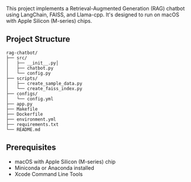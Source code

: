 This project implements a Retrieval-Augmented Generation (RAG) chatbot using LangChain, FAISS, and Llama-cpp. It's designed to run on macOS with Apple Silicon (M-series) chips.

## Project Structure

```
rag-chatbot/
├── src/
│   ├── __init__.py│ 
│   ├── chatbot.py
│   └── config.py
├── scripts/
│   ├── create_sample_data.py
│   └── create_faiss_index.py
├── configs/
│   └── config.yml
├── app.py
├── Makefile
├── Dockerfile
├── environment.yml
├── requirements.txt
└── README.md
```

## Prerequisites

- macOS with Apple Silicon (M-series) chip
- Miniconda or Anaconda installed
- Xcode Command Line Tools